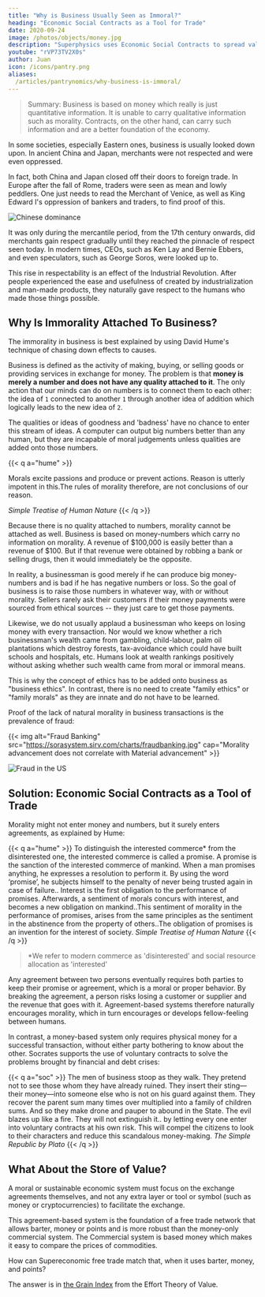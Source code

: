 ```yaml
---
title: "Why is Business Usually Seen as Immoral?"
heading: "Economic Social Contracts as a Tool for Trade"
date: 2020-09-24
image: /photos/objects/money.jpg
description: "Superphysics uses Economic Social Contracts to spread value in a society. This makes it resilient to financial and currency crises"
youtube: "rVP73TV2X0s"
author: Juan
icon: /icons/pantry.png
aliases:
  /articles/pantrynomics/why-business-is-immoral/
---
```


> Summary: Business is based on money which really is just quantitative information. It is unable to carry qualitative information such as morality. Contracts, on the other hand, can carry such information and are a better foundation of the economy.


In some societies, especially Eastern ones, business is usually looked down upon. In ancient China and Japan, merchants were not respected and were even oppressed.

In fact, both China and Japan closed off their doors to foreign trade. In Europe after the fall of Rome, traders were seen as mean and lowly peddlers. One just needs to read the Merchant of Venice, as well as King Edward I's oppression of bankers and traders, to find proof of this.

![Chinese dominance](https://socioecons.files.wordpress.com/2016/03/20130615_blp504.jpg)

It was only during the mercantile period, from the 17th century onwards, did merchants gain respect gradually until they reached the pinnacle of respect seen today. In modern times, CEOs, such as Ken Lay and Bernie Ebbers, and even speculators, such as George Soros, were looked up to. 

This rise in respectability is an effect of the Industrial Revolution. <!--  which came from British improvements on the steam engine which allowed the mass production of useful things which were then distributed through commerce. Ancient Rome did not have the natural ore deposits like England and so the Romans could not create such a commercial revolution. --> After people experienced the ease and usefulness of created by industrialization and man-made products, they naturally gave respect to the humans who made those things possible.


## Why Is Immorality Attached To Business?

The immorality in business is best explained by using David Hume's technique of chasing down effects to causes. 

Business is defined as the activity of making, buying, or selling goods or providing services in exchange for money. The problem is that **money is merely a number and does not have any quality attached to it**. The only action that our minds can do on numbers is to connect them to each other: the idea of `1` connected to another `1` through another idea of addition which logically leads to the new idea of `2`. 

The qualities or ideas of goodness and 'badness' have no chance to enter this stream of ideas. A computer can output big numbers better than any human, but they are incapable of moral judgements unless qualities are added onto those numbers.


{{< q a="hume" >}}
<p>Morals excite passions and produce or prevent actions. Reason is utterly impotent in this.The rules of morality therefore, are not conclusions of our reason.</p>
<cite>Simple Treatise of Human Nature</cite>
{{< /q >}}


Because there is no quality attached to numbers, morality cannot be attached as well. Business is based on money-numbers which carry no information on morality. A revenue of $100,000 is easily better than a revenue of $100. But if that revenue were obtained by robbing a bank or selling drugs, then it would immediately be the opposite.

In reality, a businessman is good merely if he can produce big money-numbers and is bad if he has negative numbers or loss. So the goal of business is to raise those numbers in whatever way, with or without morality. Sellers rarely ask their customers if their money payments were sourced from ethical sources -- they just care to get those payments. 

Likewise, we do not usually applaud a businessman who keeps on losing money with every transaction. Nor would we know whether a rich businessman's wealth came from gambling, child-labour, palm oil plantations which destroy forests, tax-avoidance which could have built schools and hospitals, etc. Humans look at wealth rankings positively without asking whether such wealth came from moral or immoral means.

This is why the concept of ethics has to be added onto business as "business ethics". In contrast, there is no need to create "family ethics" or "family morals" as they are innate and do not have to be learned.

Proof of the lack of natural morality in business transactions is the prevalence of fraud:

{{< img alt="Fraud Banking" src="https://sorasystem.sirv.com/charts/fraudbanking.jpg" cap="Morality advancement does not correlate with Material advancement" >}}


![Fraud in the US](https://sorasystem.sirv.com/charts/fraudus.jpg)


## Solution: Economic Social Contracts as a Tool of Trade

Morality might not enter money and numbers, but it surely enters agreements, as explained by Hume:

{{< q a="hume" >}}
To distinguish the interested commerce* from the disinterested one, the interested commerce is called a promise. A promise is the sanction of the interested commerce of mankind. When a man promises anything, he expresses a resolution to perform it. By using the word ‘promise’, he subjects himself to the penalty of never being trusted again in case of failure.. Interest is the first obligation to the performance of promises. Afterwards, a sentiment of morals concurs with interest, and becomes a new obligation on mankind..This sentiment of morality in the performance of promises, arises from the same principles as the sentiment in the abstinence from the property of others..The obligation of promises is an invention for the interest of society. 
<cite>Simple Treatise of Human Nature</cite>
{{< /q >}}


> *We refer to modern commerce as 'disinterested' and social resource allocation as 'interested'


Any agreement between two persons eventually requires both parties to keep their promise or agreement, which is a moral or proper behavior. By breaking the agreement, a person risks losing a customer or supplier and the revenue that goes with it. Agreement-based systems therefore naturally encourages morality, which in turn encourages or develops fellow-feeling between humans. 

In contrast, a money-based system only requires physical money for a successful transaction, without either party bothering to know about the other. Socrates supports the use of voluntary contracts to solve the problems brought by financial and debt crises:

{{< q a="soc" >}}
The men of business stoop as they walk. They pretend not to see those whom they have already ruined. They insert their sting—their money—into someone else who is not on his guard against them. They recover the parent sum many times over multiplied into a family of children sums. And so they make drone and pauper to abound in the State. The evil blazes up like a fire. They will not extinguish it.. by letting every one enter into voluntary contracts at his own risk. This will compel the citizens to look to their characters and reduce this scandalous money-making. 
<cite>The Simple Republic by Plato</cite>
{{< /q >}}


## What About the Store of Value?

A moral or sustainable economic system must focus on the exchange agreements themselves, and not any extra layer or tool or symbol (such as money or cryptocurrencies) to facilitate the exchange. 

This agreement-based system is the foundation of a free trade network that allows barter, money or points and is more robust than the money-only commercial system. The Commercial system is based money which makes it easy to compare the prices of commodities. 

How can Supereconomic free trade match that, when it uses barter, money, and points?

The answer is in [the Grain Index](/social/economics/solutions/gdp) from the Effort Theory of Value.
